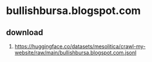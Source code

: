 # bullishbursa.blogspot.com

## download

1. https://huggingface.co/datasets/mesolitica/crawl-my-website/raw/main/bullishbursa.blogspot.com.jsonl
